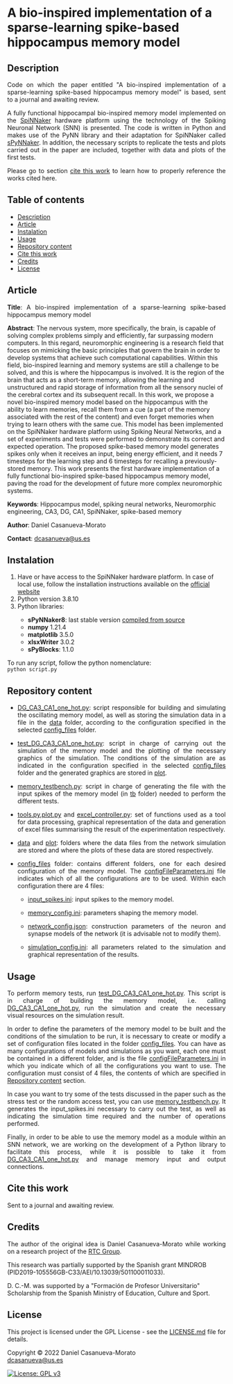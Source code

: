 # A bio-inspired implementation of a sparse-learning spike-based hippocampus memory model

<h2 name="Description">Description</h2>
<p align="justify">
Code on which the paper entitled "A bio-inspired implementation of a sparse-learning spike-based hippocampus memory model" is based, sent to a journal and awaiting review.
</p>
<p align="justify">
A fully functional hippocampal bio-inspired memory model implemented on the <a href="https://apt.cs.manchester.ac.uk/projects/SpiNNaker/">SpiNNaker</a> hardware platform using the technology of the Spiking Neuronal Network (SNN) is presented. The code is written in Python and makes use of the PyNN library and their adaptation for SpiNNaker called <a href="https://www.google.com/url?sa=t&rct=j&q=&esrc=s&source=web&cd=&cad=rja&uact=8&ved=2ahUKEwjaxOCWhrn3AhVL1BoKHVtQDvsQFnoECAkQAQ&url=https%3A%2F%2Fgithub.com%2FSpiNNakerManchester%2FsPyNNaker&usg=AOvVaw3e3TBMJ-08yBqtsKza_RiE">sPyNNaker</a>. In addition, the necessary scripts to replicate the tests and plots carried out in the paper are included, together with data and plots of the first tests.
</p>
<p align="justify">
Please go to section <a href="#CiteThisWork">cite this work</a> to learn how to properly reference the works cited here.
</p>


<h2>Table of contents</h2>
<p align="justify">
<ul>
<li><a href="#Description">Description</a></li>
<li><a href="#Article">Article</a></li>
<li><a href="#Instalation">Instalation</a></li>
<li><a href="#Usage">Usage</a></li>
<li><a href="#RepositoryContent">Repository content</a></li>
<li><a href="#CiteThisWork">Cite this work</a></li>
<li><a href="#Credits">Credits</a></li>
<li><a href="#License">License</a></li>
</ul>
</p>


<h2 name="Article">Article</h2>
<p align="justify">
<strong>Title</strong>: A bio-inspired implementation of a sparse-learning spike-based hippocampus memory model

<strong>Abstract</strong>: The nervous system, more specifically, the brain, is capable of solving complex problems simply and efficiently, far surpassing modern computers. In this regard, neuromorphic engineering is a research field that focuses on mimicking the basic principles that govern the brain in order to develop systems that achieve such computational capabilities. Within this field, bio-inspired learning and memory systems are still a challenge to be solved, and this is where the hippocampus is involved. It is the region of the brain that acts as a short-term memory, allowing the learning and unstructured and rapid storage of information from all the sensory nuclei of the cerebral cortex and its subsequent recall. In this work, we propose a novel bio-inspired memory model based on the hippocampus with the ability to learn memories, recall them from a cue (a part of the memory associated with the rest of the content) and even forget memories when trying to learn others with the same cue. This model has been implemented on the SpiNNaker hardware platform using Spiking Neural Networks, and a set of experiments and tests were performed to demonstrate its correct and expected operation. The proposed spike-based memory model generates spikes only when it receives an input, being energy efficient, and it needs 7 timesteps for the learning step and 6 timesteps for recalling a previously-stored memory. This work presents the first hardware implementation of a fully functional bio-inspired spike-based hippocampus memory model, paving the road for the development of future more complex neuromorphic systems.

<strong>Keywords</strong>: Hippocampus model, spiking neural networks, Neuromorphic engineering, CA3, DG, CA1, SpiNNaker, spike-based memory

<strong>Author</strong>: Daniel Casanueva-Morato

<strong>Contact</strong>: dcasanueva@us.es
</p>


<h2 name="Instalation">Instalation</h2>
<p align="justify">
<ol>
	<li>Have or have access to the SpiNNaker hardware platform. In case of local use, follow the installation instructions available on the <a href="http://spinnakermanchester.github.io/spynnaker/6.0.0/index.html">official website</a></li>
	<li>Python version 3.8.10</li>
	<li>Python libraries:</li>
	<ul>
		<li><strong>sPyNNaker8</strong>: last stable version <a href="http://spinnakermanchester.github.io/development/gitinstall.html">compiled from source</a></li>
		<li><strong>numpy</strong> 1.21.4</li>
		<li><strong>matplotlib</strong> 3.5.0</li>
		<li><strong>xlsxWriter</strong> 3.0.2</li>
		<li><strong>sPyBlocks</strong>: 1.1.0</li>
	</ul>
</ol>
</p>
<p align="justify">
To run any script, follow the python nomenclature: 
<code>
python script.py
</code>
</p>


<h2 name="RepositoryContent">Repository content</h3>
<p align="justify">
<ul>
	<li><p align="justify"><a href="DG_CA3_CA1_one_hot.py">DG_CA3_CA1_one_hot.py</a>: script responsible for building and simulating the oscillating memory model, as well as storing the simulation data in a file in the <a href="data/">data</a> folder, according to the configuration specified in the selected <a href="config_files/">config_files</a> folder.</p></li>
	<li><p align="justify"><a href="test_DG_CA3_CA1_one_hot.py">test_DG_CA3_CA1_one_hot.py</a>: script in charge of carrying out the simulation of the memory model and the plotting of the necessary graphics of the simulation. The conditions of the simulation are as indicated in the configuration specified in the selected <a href="config_files/">config_files</a> folder and the generated graphics are stored in <a href="plot/">plot</a>.</p></li>
	<li><p align="justify"><a href="memory_testbench.py">memory_testbench.py</a>: script in charge of generating the file with the input spikes of the memory model (in <a href="tb/">tb</a> folder) needed to perform the different tests.</p></li>
	<li><p align="justify"><a href="tools.py">tools.py</a>,<a href="plot.py">plot.py</a> and <a href="excel_controller.py">excel_controller.py</a>: set of functions used as a tool for data processing, graphical representation of the data and generation of excel files summarising the result of the experimentation respectively.</p></li>
	<li><p align="justify"><a href="data/">data</a> and <a href="plot/">plot</a>: folders where the data files from the network simulation are stored and where the plots of these data are stored respectively.</p></li>
	<li><p align="justify"><a href="config_files/">config_files</a> folder: contains different folders, one for each desired configuration of the memory model. The <a href="config_files/configFileParameters.ini">configFileParameters.ini</a> file indicates which of all the configurations are to be used. Within each configuration there are 4 files:</p></li>
		<ul>
			<li><p align="justify"><a href="config_files/test_01/input_spikes.ini">input_spikes.ini</a>: input spikes to the memory model.</p></li>
			<li><p align="justify"><a href="config_files/test_01/memory_config.ini">memory_config.ini</a>: parameters shaping the memory model.</p></li>
			<li><p align="justify"><a href="config_files/test_01/network_config.json">network_config.json</a>: construction parameters of the neuron and synapse models of the network (it is advisable not to modify them).</p></li>
			<li><p align="justify"><a href="config_files/test_01/simulation_config.ini">simulation_config.ini</a>: all parameters related to the simulation and graphical representation of the results.</p></li>
		</ul>
</ul>
</p>


<h2 name="Usage">Usage</h2>
<p align="justify">
To perform memory tests, run <a href="test_DG_CA3_CA1_one_hot.py">test_DG_CA3_CA1_one_hot.py</a>. This script is in charge of building the memory model, i.e. calling <a href="DG_CA3_CA1_one_hot.py">DG_CA3_CA1_one_hot.py</a>, run the simulation and create the necessary visual resources on the simulation result.
</p>
<p align="justify">
In order to define the parameters of the memory model to be built and the conditions of the simulation to be run, it is necessary to create or modify a set of configuration files located in the folder <a href="config_files/">config_files</a>. You can have as many configurations of models and simulations as you want, each one must be contained in a different folder, and is the file <a href="config_files/configFileParameters.ini">configFileParameters.ini</a> in which you indicate which of all the configurations you want to use. The configuration must consist of 4 files, the contents of which are specified in <a href="#RepositoryContent">Repository content</a> section.
</p>
<p align="justify">
In case you want to try some of the tests discussed in the paper such as the stress test or the random access test, you can use <a href="memory_testbench.py">memory_testbench.py</a>. It generates the input_spikes.ini necessary to carry out the test, as well as indicating the simulation time required and the number of operations performed.
</p>
<p align="justify">
Finally, in order to be able to use the memory model as a module within an SNN network, we are working on the development of a Python library to facilitate this process, while it is possible to take it from <a href="DG_CA3_CA1_one_hot.py">DG_CA3_CA1_one_hot.py</a> and manage memory input and output connections.
</p>


<h2 name="CiteThisWork">Cite this work</h2>
<p align="justify">
Sent to a journal and awaiting review.
</p>


<h2 name="Credits">Credits</h2>
<p align="justify">
The author of the original idea is Daniel Casanueva-Morato while working on a research project of the <a href="http://www.rtc.us.es/">RTC Group</a>.

This research was partially supported by the Spanish grant MINDROB (PID2019-105556GB-C33/AEI/10.13039/501100011033). 

D. C.-M. was supported by a "Formación de Profesor Universitario" Scholarship from the Spanish Ministry of Education, Culture and Sport.
</p>


<h2 name="License">License</h2>
<p align="justify">
This project is licensed under the GPL License - see the <a href="https://github.com/dancasmor/A-bio-inspired-implementation-of-a-sparse-learning-spike-based-hippocampus-memory-model/blob/main/LICENSE">LICENSE.md</a> file for details.
</p>
<p align="justify">
Copyright © 2022 Daniel Casanueva-Morato<br>  
<a href="mailto:dcasanueva@us.es">dcasanueva@us.es</a>
</p>

[![License: GPL v3](https://img.shields.io/badge/License-GPL%20v3-blue.svg)](http://www.gnu.org/licenses/gpl-3.0)
